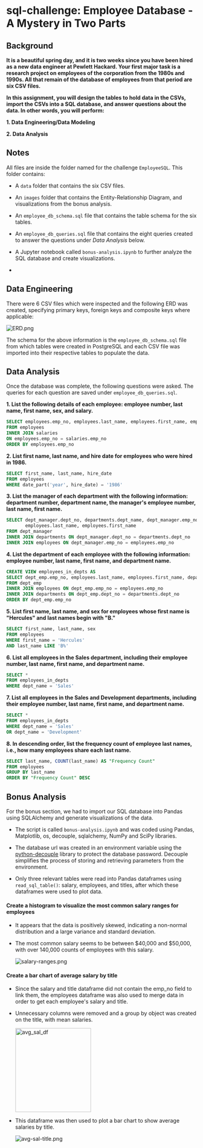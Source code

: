 # sql-challenge: Employee Database - A Mystery in Two Parts

## Background

**It is a beautiful spring day, and it is two weeks since you have been hired as a new data engineer at Pewlett Hackard. Your first major task is a research project on employees of the corporation from the 1980s and 1990s. All that remain of the database of employees from that period are six CSV files.**

**In this assignment, you will design the tables to hold data in the CSVs, import the CSVs into a SQL database, and answer questions about the data. In other words, you will perform:**

**1. Data Engineering/Data Modeling**

**2. Data Analysis**

## Notes

All files are inside the folder named for the challenge `EmployeeSQL`. This folder contains:

* A `data` folder that contains the six CSV files.

* An `images` folder that contains the Entity-Relationship Diagram, and visualizations from the bonus analysis.

* An `employee_db_schema.sql` file that contains the table schema for the six tables.

* An `employee_db_queries.sql` file that contains the eight queries created to answer the questions under *Data Analysis* below.

* A Jupyter notebook called `bonus-analysis.ipynb` to further analyze the SQL database and create visualizations.

* 

## Data Engineering

There were 6 CSV files which were inspected and the following ERD was created, specifying primary keys, foreign keys and composite keys where applicable:

![ERD.png](/EmployeeSQL/images/employee_db_ERD.png)

The schema for the above information is the `employee_db_schema.sql` file from which tables were created in PostgreSQL and each CSV file was imported into their respective tables to populate the data.

## Data Analysis

Once the database was complete, the following questions were asked. The queries for each question are saved under `employee_db_queries.sql`.

**1. List the following details of each employee: employee number, last name, first name, sex, and salary.**

```sql
SELECT employees.emp_no, employees.last_name, employees.first_name, employees.sex, salaries.salary
FROM employees
INNER JOIN salaries 
ON employees.emp_no = salaries.emp_no
ORDER BY employees.emp_no
```

**2. List first name, last name, and hire date for employees who were hired in 1986.**

```sql
SELECT first_name, last_name, hire_date
FROM employees
WHERE date_part('year', hire_date) = '1986'
```

**3. List the manager of each department with the following information: department number, department name, the manager's employee number, last name, first name.**

```sql
SELECT dept_manager.dept_no, departments.dept_name, dept_manager.emp_no, 
	   employees.last_name, employees.first_name
FROM dept_manager
INNER JOIN departments ON dept_manager.dept_no = departments.dept_no
INNER JOIN employees ON dept_manager.emp_no = employees.emp_no
```

**4. List the department of each employee with the following information: employee number, last name, first name, and department name.**

```sql
CREATE VIEW employees_in_depts AS
SELECT dept_emp.emp_no, employees.last_name, employees.first_name, departments.dept_name
FROM dept_emp
INNER JOIN employees ON dept_emp.emp_no = employees.emp_no
INNER JOIN departments ON dept_emp.dept_no = departments.dept_no
ORDER BY dept_emp.emp_no
```

**5. List first name, last name, and sex for employees whose first name is "Hercules" and last names begin with "B."**

```sql
SELECT first_name, last_name, sex
FROM employees
WHERE first_name = 'Hercules' 
AND last_name LIKE 'B%'
```

**6. List all employees in the Sales department, including their employee number, last name, first name, and department name.**

```sql
SELECT *
FROM employees_in_depts
WHERE dept_name = 'Sales'
```

**7. List all employees in the Sales and Development departments, including their employee number, last name, first name, and department name.**

```sql
SELECT *
FROM employees_in_depts
WHERE dept_name = 'Sales'
OR dept_name = 'Development'
```

**8. In descending order, list the frequency count of employee last names, i.e., how many employees share each last name.**

```sql
SELECT last_name, COUNT(last_name) AS "Frequency Count"
FROM employees
GROUP BY last_name
ORDER BY "Frequency Count" DESC
```

## Bonus Analysis

For the bonus section, we had to import our SQL database into Pandas using SQLAlchemy and generate visualizations of the data.

* The script is called `bonus-analysis.ipynb` and was coded using Pandas, Matplotlib, os, decouple, sqlalchemy, NumPy and SciPy libraries.

* The database url was created in an environment variable using the [python-decouple](https://pypi.org/project/python-decouple/) library to protect the database password. Decouple simplifies the process of storing and retrieving parameters from the environment.

* Only three relevant tables were read into Pandas dataframes using  `read_sql_table()`: salary, employees, and titles, after which these dataframes were used to plot data.

#### Create a histogram to visualize the most common salary ranges for employees

* It appears that the data is positively skewed, indicating a non-normal distribution and a large variance and standard deviation.

* The most common salary seems to be between $40,000 and $50,000, with over 140,000 counts of employees with this salary.

	![salary-ranges.png](/EmployeeSQL/images/histogram.png)

#### Create a bar chart of average salary by title

* Since the salary and title dataframe did not contain the emp_no field to link them, the employees dataframe was also used to merge data in order to get each employee's salary and title.

* Unnecessary columns were removed and a group by object was created on the title, with mean salaries.

	<p class="aligncenter">
		<img src="/EmployeeSQL/images/avg_sal_df.png" alt="avg_sal_df"
		title="Average Salary by Title" width="200px" height="222px" /> 
	</p>

* This dataframe was then used to plot a bar chart to show average salaries by title.

	![avg-sal-title.png](/EmployeeSQL/images/avg_sal_title.png)


